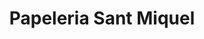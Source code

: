 ---
title: "Papeleria Sant Miquel"
url: /sant-miquel-de-balansat/papeleria-sant-miquel/
shop: general
---